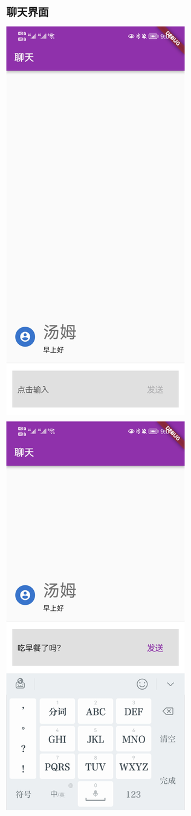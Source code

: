 # 聊天界面

![](Screenshot_20220509_210107_github.foreverlz1111.app3.jpg)

![](Screenshot_20220509_210116_github.foreverlz1111.app3.jpg)

